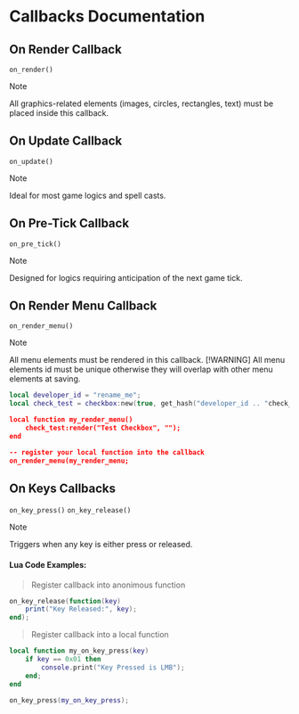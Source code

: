 # **Callbacks Documentation**

## On Render Callback
`on_render()`
> [!NOTE]
> All graphics-related elements (images, circles, rectangles, text) must be placed inside this callback.
## On Update Callback
`on_update()`
> [!NOTE]
> Ideal for most game logics and spell casts.
## On Pre-Tick Callback
`on_pre_tick()`
> [!NOTE]
> Designed for logics requiring anticipation of the next game tick.
## On Render Menu Callback
`on_render_menu()`
> [!NOTE]
> All menu elements must be rendered in this callback.
> [!WARNING]
> All menu elements id must be unique otherwise they will overlap with other menu elements at saving.
```lua
local developer_id = "rename_me";
local check_test = checkbox:new(true, get_hash("developer_id .. "check_test"))

local function my_render_menu()
    check_test:render("Test Checkbox", "");
end

-- register your local function into the callback
on_render_menu(my_render_menu;
```

## On Keys Callbacks
`on_key_press()`
`on_key_release()`
> [!NOTE]
> Triggers when any key is either press or released.
#### Lua Code Examples:

> Register callback into anonimous function
```lua
on_key_release(function(key)
    print("Key Released:", key);
end);
```

> Register callback into a local function
```lua
local function my_on_key_press(key)
    if key == 0x01 then
        console.print("Key Pressed is LMB");
    end;
end

on_key_press(my_on_key_press);
```